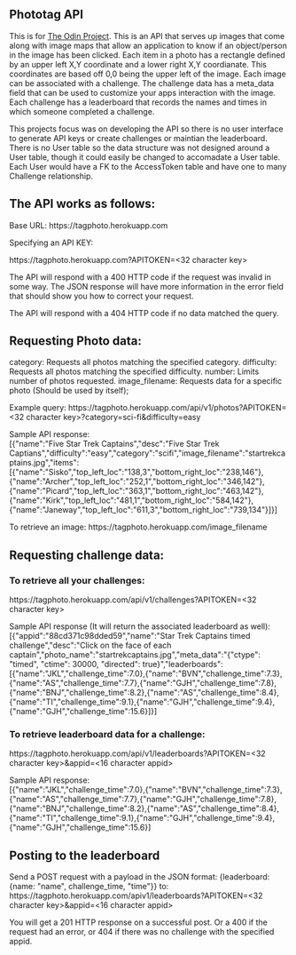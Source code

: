 ## Phototag API

This is for [The Odin Project](https://www.theodinproject.com/).  This is an API that serves up images that come along with image maps that allow an application to know if an object/person in the image has been clicked. Each item in a photo has a rectangle defined by an upper left X,Y coordinate and a lower right X,Y coordianate.  This coordinates are based off 0,0 being the upper left of the image.  Each image can be associated with a challenge.  The challenge data has a meta_data field that can be used to customize your apps interaction with the image.  Each challenge has a leaderboard that records the names and times in which someone completed a challenge.

This projects focus was on developing the API so there is no user interface to generate API keys or create challenges or maintian the leaderboard.  There is no User table so the data structure was not designed around a User table, though it could easily be changed to accomadate a User table.  Each User would have a FK to the AccessToken table and have one to many Challenge relationship.

## The API works as follows:

Base URL: https://<i></i>tagphoto.herokuapp.com

Specifying an API KEY:

https://<i></i>tagphoto.herokuapp.com?APITOKEN=<32 character key>

The API will respond with a 400 HTTP code if the request was invalid in some way.  The JSON response will have more information in the error field that should show you how to correct your request.

The API will respond with a 404 HTTP code if no data matched the query.

## Requesting Photo data:

category: Requests all photos matching the specified category.
difficulty: Requests all photos matching the specified difficulty.
number: Limits number of photos requested.
image_filename: Requests data for a specific photo (Should be used by itself);

Example query:
https://<i></i>tagphoto.herokuapp.com/api/v1/photos?APITOKEN=<32 character key>?category=sci-fi&difficulty=easy

Sample API response:<br>
[{"name":"Five Star Trek Captains","desc":"Five Star Trek Captians","difficulty":"easy","category":"scifi","image_filename":"startrekcaptains.jpg","items":[{"name":"Sisko","top_left_loc":"138,3","bottom_right_loc":"238,146"},{"name":"Archer","top_left_loc":"252,1","bottom_right_loc":"346,142"},{"name":"Picard","top_left_loc":"363,1","bottom_right_loc":"463,142"},{"name":"Kirk","top_left_loc":"481,1","bottom_right_loc":"584,142"},{"name":"Janeway","top_left_loc":"611,3","bottom_right_loc":"739,134"}]}]

To retrieve an image:
https://<i></i>tagphoto.herokuapp.com/image_filename

## Requesting challenge data:

### To retrieve all your challenges:
https://<i></i>tagphoto.herokuapp.com/api/v1/challenges?APITOKEN=<32 character key>

Sample API response (It will return the associated leaderboard as well):<br>
[{"appid":"88cd371c98dded59","name":"Star Trek Captains timed challenge","desc":"Click on the face of each captain","photo_name":"startrekcaptains.jpg","meta_data":"{\"ctype\": \"timed\", \"ctime\": 30000, \"directed\": true}","leaderboards":[{"name":"JKL","challenge_time":7.0},{"name":"BVN","challenge_time":7.3},{"name":"AS","challenge_time":7.7},{"name":"GJH","challenge_time":7.8},{"name":"BNJ","challenge_time":8.2},{"name":"AS","challenge_time":8.4},{"name":"TI","challenge_time":9.1},{"name":"GJH","challenge_time":9.4},{"name":"GJH","challenge_time":15.6}]}]

### To retrieve leaderboard data for a challenge:
https://<i></i>tagphoto.herokuapp.com/api/v1/leaderboards?APITOKEN=<32 character key>&appid=<16 character appid>

Sample API response:<br>
[{"name":"JKL","challenge_time":7.0},{"name":"BVN","challenge_time":7.3},{"name":"AS","challenge_time":7.7},{"name":"GJH","challenge_time":7.8},{"name":"BNJ","challenge_time":8.2},{"name":"AS","challenge_time":8.4},{"name":"TI","challenge_time":9.1},{"name":"GJH","challenge_time":9.4},{"name":"GJH","challenge_time":15.6}]

## Posting to the leaderboard
Send a POST request with a payload in the JSON format: {leaderboard: {name: "name", challenge_time, "time"}} to:
https://<i></i>tagphoto.herokuapp.com/apiv1/leaderboards?APITOKEN=<32 character key>&appid=<16 character appid>

You will get a 201 HTTP response on a successful post.  Or a 400 if the request had an error, or 404 if there was no challenge with the specified appid.
